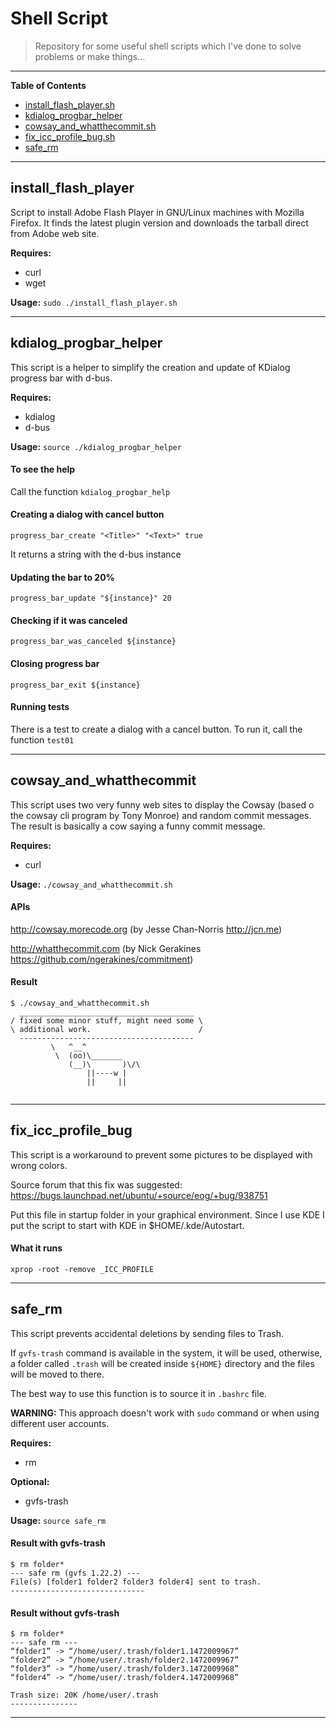 # Shell Script

> Repository for some useful shell scripts which I've done to solve problems or make things...

---
**Table of Contents**  

- [install_flash_player.sh](#install_flash_player)
- [kdialog_progbar_helper](#kdialog_progbar_helper)
- [cowsay_and_whatthecommit.sh](#cowsay_and_whatthecommit)
- [fix_icc_profile_bug.sh](#fix_icc_profile_bug)
- [safe_rm](#safe_rm)



---
## install_flash_player
Script to install Adobe Flash Player in GNU/Linux machines with Mozilla Firefox. It finds the latest plugin version and downloads the tarball direct from Adobe web site.

**Requires:**
* curl
* wget

**Usage:** `sudo ./install_flash_player.sh`

---

## kdialog_progbar_helper
This script is a helper to simplify the creation and update of KDialog progress bar with d-bus.

**Requires:**
* kdialog
* d-bus


**Usage:** `source ./kdialog_progbar_helper`

#### To see the help

Call the function `kdialog_progbar_help`


#### Creating a dialog with cancel button
`progress_bar_create "<Title>" "<Text>" true`

It returns a string with the d-bus instance


#### Updating the bar to 20%
`progress_bar_update "${instance}" 20`

#### Checking if it was canceled
`progress_bar_was_canceled ${instance}`

#### Closing progress bar
`progress_bar_exit ${instance}`

#### Running tests
There is a test to create a dialog with a cancel button. To run it, call the function `test01`

---


## cowsay_and_whatthecommit

This script uses two very funny web sites to display the Cowsay (based o the cowsay cli program by Tony Monroe) and random commit messages. The result is basically a cow saying a funny commit message.

**Requires:**
* curl

**Usage:** `./cowsay_and_whatthecommit.sh`


#### APIs

http://cowsay.morecode.org (by Jesse Chan-Norris <http://jcn.me>)

http://whatthecommit.com (by Nick Gerakines <https://github.com/ngerakines/commitment>)


#### Result
```
$ ./cowsay_and_whatthecommit.sh
  _______________________________________
/ fixed some minor stuff, might need some \
\ additional work.                        /
  ---------------------------------------
         \   ^__^ 
          \  (oo)\_______
             (__)\       )\/\
                 ||----w |
                 ||     ||
    
```

---
## fix_icc_profile_bug
This script is a workaround to prevent some pictures to be displayed with wrong colors. 

Source forum that this fix was suggested: https://bugs.launchpad.net/ubuntu/+source/eog/+bug/938751

Put this file in startup folder in your graphical environment. Since I use KDE I put the script to start with KDE in $HOME/.kde/Autostart.

#### What it runs
`xprop -root -remove _ICC_PROFILE`

---

## safe_rm
 This script prevents accidental deletions by sending files to Trash.
 
 If `gvfs-trash` command is available in the system, it will be used, otherwise, a folder called `.trash` will be created inside `${HOME}` directory and the files will be moved to there.

 The best way to use this function is to source it in `.bashrc` file.
 
**WARNING:** This approach doesn't work with `sudo` command or when using different user accounts.
 
**Requires:**
* rm

**Optional:**
* gvfs-trash

**Usage:** `source safe_rm`

#### Result with gvfs-trash
```
$ rm folder*
--- safe rm (gvfs 1.22.2) ---
File(s) [folder1 folder2 folder3 folder4] sent to trash.
------------------------------
```

#### Result without gvfs-trash
```
$ rm folder*
--- safe rm ---
“folder1” -> “/home/user/.trash/folder1.1472009967”
“folder2” -> “/home/user/.trash/folder2.1472009967”
“folder3” -> “/home/user/.trash/folder3.1472009968”
“folder4” -> “/home/user/.trash/folder4.1472009968”

Trash size: 20K /home/user/.trash
---------------

```

---